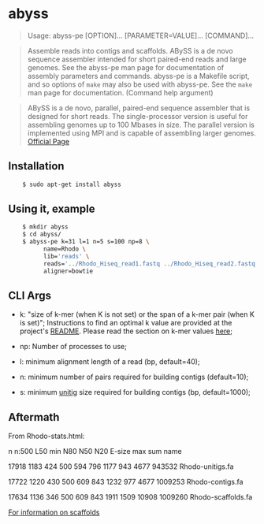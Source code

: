 # abyss
> Usage: abyss-pe [OPTION]... [PARAMETER=VALUE]... [COMMAND]...

> Assemble reads into contigs and scaffolds. ABySS is a de novo sequence assembler intended for short paired-end reads and large genomes. See the abyss-pe man page for documentation of assembly parameters and commands. abyss-pe is a Makefile script, and so options of `make` may also be used with abyss-pe. See the `make` man page for documentation. (Command help argument)

> ABySS is a de novo, parallel, paired-end sequence assembler that is designed for short reads. The single-processor version is useful for assembling genomes up to 100 Mbases in size. The parallel version is implemented using MPI and is capable of assembling larger genomes. [Official Page](http://www.bcgsc.ca/platform/bioinfo/software/abyss)

## Installation
```sh
    $ sudo apt-get install abyss
```

## Using it, example

```sh
    $ mkdir abyss
    $ cd abyss/
    $ abyss-pe k=31 l=1 n=5 s=100 np=8 \
          name=Rhodo \
          lib='reads' \
          reads='../Rhodo_Hiseq_read1.fastq ../Rhodo_Hiseq_read2.fastq' \
          aligner=bowtie
```

## CLI Args
- k: "size of k-mer (when K is not set) or the span of a k-mer pair (when K is set)"; Instructions to find an optimal k value are provided at the project's [README](https://github.com/bcgsc/abyss#optimizing-the-parameter-k). Please read the section on k-mer values [here](Kmer.md);

- np: Number of processes to use;

- l: minimum alignment length of a read (bp, default=40);

- n: minimum number of pairs required for building contigs (default=10);

- s: minimum [unitig](https://github.com/mcveanlab/mccortex/wiki/unitig) size required for building contigs (bp, default=1000);

## Aftermath
From Rhodo-stats.html:

n   n:500   L50     min     N80     N50     N20     E-size  max     sum     name

17918   1183    424     500     594     796     1177    943     4677    943532  Rhodo-unitigs.fa

17722   1220    430     500     609     843     1232    977     4677    1009253     Rhodo-contigs.fa

17634   1136    346     500     609     843     1911    1509    10908   1009260     Rhodo-scaffolds.fa

[For information on scaffolds](https://genome.jgi.doe.gov/help/scaffolds.jsf)

